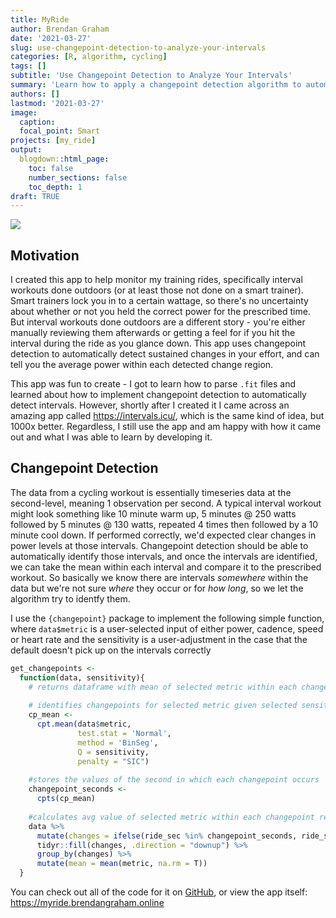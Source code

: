 ```yaml
---
title: MyRide
author: Brendan Graham
date: '2021-03-27'
slug: use-changepoint-detection-to-analyze-your-intervals
categories: [R, algorithm, cycling]
tags: []
subtitle: 'Use Changepoint Detection to Analyze Your Intervals'
summary: 'Learn how to apply a changepoint detection algorithm to automatically identify changes in a process'
authors: []
lastmod: '2021-03-27'
image:
  caption:
  focal_point: Smart
projects: [my_ride]
output:
  blogdown::html_page:
    toc: false
    number_sections: false
    toc_depth: 1
draft: TRUE
---
```


![](myride_example.gif)

## Motivation

I created this app to help monitor my training rides, specifically  interval workouts done outdoors (or at least those not done on a smart trainer). Smart trainers lock you in to a certain wattage, so there's no uncertainty about whether or not you held the correct power for the prescribed time. But interval workouts done outdoors are a different story - you're either manually reviewing them afterwards or getting a feel for if you hit the interval during the ride as you glance down. This app uses changepoint detection to automatically detect sustained changes in your effort, and can tell you the average power within each detected change region.

This app was fun to create - I got to learn how to parse `.fit` files and learned about how to implement changepoint detection to automatically detect intervals. However, shortly after I created it I came across an amazing app called https://intervals.icu/, which is the same kind of idea, but 1000x better. Regardless, I still use the app and am happy with how it came out and what I was able to learn by developing it.

## Changepoint Detection

The data from a cycling workout is essentially timeseries data at the second-level, meaning 1 observation per second. A typical interval workout might look something like 10 minute warm up, 5 minutes @ 250 watts followed by 5 minutes @ 130 watts, repeated 4 times then followed by a 10 minute cool down. If performed correctly, we'd expected clear changes in power levels at those intervals. Changepoint detection should be able to automatically identify those intervals, and once the intervals are identified, we can take the mean within each interval and compare it to the prescribed workout. So basically we know there are intervals *somewhere* within the data but we're not sure *where* they occur or for *how long*, so we let the algorithm try to identfy them.

I use the `{changepoint}` package to implement the following simple function, where `data$metric` is a user-selected input of either power, cadence, speed or heart rate and the sensitivity is a user-adjustment in the case that the default doesn't pick up on the intervals correctly


```r
get_changepoints <-
  function(data, sensitivity){
    # returns dataframe with mean of selected metric within each changepoint region
    
    # identifies changepoints for selected metric given selected sensitivity level
    cp_mean <-
      cpt.mean(data$metric,
               test.stat = 'Normal',
               method = 'BinSeg',
               Q = sensitivity,
               penalty = "SIC")
    
    #stores the values of the second in which each changepoint occurs
    changepoint_seconds <-
      cpts(cp_mean)
    
    #calculates avg value of selected metric within each changepoint region
    data %>%
      mutate(changes = ifelse(ride_sec %in% changepoint_seconds, ride_sec, NA_real_)) %>%
      tidyr::fill(changes, .direction = "downup") %>%
      group_by(changes) %>%
      mutate(mean = mean(metric, na.rm = T))
  }
```

You can check out all of the code for it on [GitHub](https://github.com/brndngrhm/my_ride), or view the app itself: https://myride.brendangraham.online
